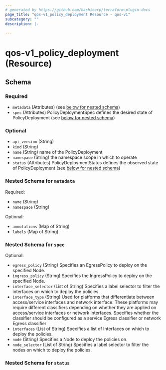 ```yaml
---
# generated by https://github.com/hashicorp/terraform-plugin-docs
page_title: "qos-v1_policy_deployment Resource - qos-v1"
subcategory: ""
description: |-
  
---
```


# qos-v1_policy_deployment (Resource)





<!-- schema generated by tfplugindocs -->
## Schema

### Required

- `metadata` (Attributes) (see [below for nested schema](#nestedatt--metadata))
- `spec` (Attributes) PolicyDeploymentSpec defines the desired state of PolicyDeployment (see [below for nested schema](#nestedatt--spec))

### Optional

- `api_version` (String)
- `kind` (String)
- `name` (String) name of the PolicyDeployment
- `namespace` (String) the namespace scope in which to operate
- `status` (Attributes) PolicyDeploymentStatus defines the observed state of PolicyDeployment (see [below for nested schema](#nestedatt--status))

<a id="nestedatt--metadata"></a>
### Nested Schema for `metadata`

Required:

- `name` (String)
- `namespace` (String)

Optional:

- `annotations` (Map of String)
- `labels` (Map of String)


<a id="nestedatt--spec"></a>
### Nested Schema for `spec`

Optional:

- `egress_policy` (String) Specifies an EgressPolicy to deploy on the specified Node.
- `ingress_policy` (String) Specifies the IngressPolicy to deploy on the specified Node.
- `interface_selector` (List of String) Specifies a label selector to filter the interfaces on which to deploy the policies.
- `interface_type` (String) Used for platforms that differentiate between access/service interfaces and network interface.  These platforms may require different classifiers depending on whether they are applied on access/service interfaces or network interfaces.  Specifies whether the classifier should be configured as a service Egress classifier or network Egress classifier
- `interfaces` (List of String) Specifies a list of Interfaces on which to deploy the policies.
- `node` (String) Specifies a Node to deploy the policies on.
- `node_selector` (List of String) Specifies a label selector to filter the nodes on which to deploy the policies.


<a id="nestedatt--status"></a>
### Nested Schema for `status`
